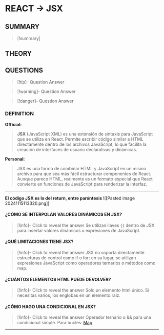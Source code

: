 # REACT -> JSX
## SUMMARY
> [!summary]

## THEORY

## QUESTIONS
> [!tip]- Question
> Answer

> [!warning]- Question
> Answer

> [!danger]- Question
> Answer
### DEFINITION
**Official:**
> **JSX** (JavaScript XML) es una extensión de sintaxis para JavaScript que se utiliza en React. Permite escribir código similar a HTML directamente dentro de los archivos JavaScript, lo que facilita la creación de interfaces de usuario declarativas y dinámicas.

**Personal:**
>JSX es una forma de combinar HTML y JavaScript en un mismo archivo para que sea más fácil estructurar componentes de React. Aunque parece HTML, realmente es un formato especial que React convierte en funciones de JavaScript para renderizar la interfaz.
- - - 

**El código JSX es lo del return, entre paréntesis** 
![[Pasted image 20241115113320.png]]

#### ¿CÓMO SE INTERPOLAN VALORES DINÁMICOS EN JSX?
> [!info]- Click to reveal the answer
Se utilizan llaves `{}` dentro de JSX para insertar valores dinámicos o expresiones de JavaScript.

#### **¿QUÉ LIMITACIONES TIENE JSX?**
> [!info]- Click to reveal the answer
JSX no soporta directamente estructuras de control como if o for; en su lugar, se utilizan expresiones JavaScript como operadores ternarios o métodos como map. 

#### ¿CUÁNTOS ELEMENTOS HTML PUEDE DEVOLVER?
> [!info]- Click to reveal the answer
Solo un elemento html único. Si necesitas varios, los englobas en un elemento raiz.

#### ¿CÓMO HAGO UNA CONDICIONAL EN JSX?
> [!info]- Click to reveal the answer
Operador ternario o && para una condicional simple. Para bucles: [Map](javascript_map.md)

- - - 

